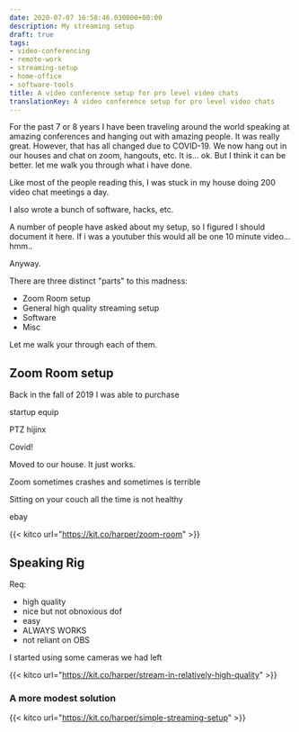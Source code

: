 ```yaml
---
date: 2020-07-07 16:58:46.030000+00:00
description: My streaming setup
draft: true
tags:
- video-conferencing
- remote-work
- streaming-setup
- home-office
- software-tools
title: A video conference setup for pro level video chats
translationKey: A video conference setup for pro level video chats
---
```


For the past 7 or 8 years I have  been traveling around the world speaking at amazing conferences and hanging out with amazing people. It was really great. However, that has all changed due to COVID-19. We now hang out in our houses and chat on zoom, hangouts, etc. It is... ok. But I think it can be better. let me walk you through what i have done. 

Like most of the people reading this, I was stuck in my house doing 200 video chat meetings a day.

I also wrote a bunch of software, hacks, etc.

A number of people have asked about my setup, so I figured I should document it here.  If i was a youtuber this would all be one 10 minute video... hmm.. 

Anyway. 

There are three distinct "parts" to this madness:

* Zoom Room setup
* General high quality streaming setup
* Software
* Misc

Let me walk your through each of them. 

## Zoom Room setup

Back in the fall of 2019 I was able to purchase

startup equip

PTZ hijinx

Covid! 

Moved to our house. It just works. 

Zoom sometimes crashes and sometimes is terrible

Sitting on your couch all the time is not healthy

ebay

{{< kitco url="https://kit.co/harper/zoom-room" >}}

## Speaking Rig

Req:

* high quality
* nice but not obnoxious dof
* easy
* ALWAYS WORKS
* not reliant on OBS

I started using some cameras we had left 

{{< kitco url="https://kit.co/harper/stream-in-relatively-high-quality" >}}

### A more modest solution

{{< kitco url="https://kit.co/harper/simple-streaming-setup" >}}